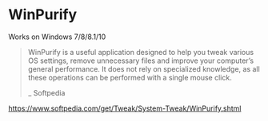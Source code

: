 # WinPurify

Works on Windows 7/8/8.1/10

> WinPurify is a useful application designed to help you tweak various OS settings, remove unnecessary files and improve your computer’s general performance. It does not rely on specialized knowledge, as all these operations can be performed with a single mouse click.
>
> _ Softpedia


https://www.softpedia.com/get/Tweak/System-Tweak/WinPurify.shtml